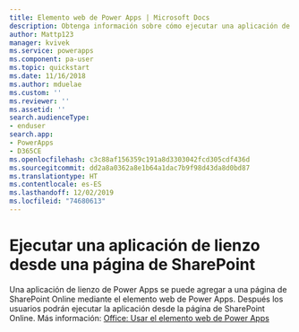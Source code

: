 ```yaml
---
title: Elemento web de Power Apps | Microsoft Docs
description: Obtenga información sobre cómo ejecutar una aplicación de lienzo desde una página de SharePoint.
author: Mattp123
manager: kvivek
ms.service: powerapps
ms.component: pa-user
ms.topic: quickstart
ms.date: 11/16/2018
ms.author: mduelae
ms.custom: ''
ms.reviewer: ''
ms.assetid: ''
search.audienceType:
- enduser
search.app:
- PowerApps
- D365CE
ms.openlocfilehash: c3c88af156359c191a8d3303042fcd305cdf436d
ms.sourcegitcommit: dd2a8a0362a8e1b64a1dac7b9f98d43da8d0bd87
ms.translationtype: HT
ms.contentlocale: es-ES
ms.lasthandoff: 12/02/2019
ms.locfileid: "74680613"
---
```

# <a name="run-a-canvas-app-from-a-sharepoint-page"></a>Ejecutar una aplicación de lienzo desde una página de SharePoint

Una aplicación de lienzo de Power Apps se puede agregar a una página de SharePoint Online mediante el elemento web de Power Apps. Después los usuarios podrán ejecutar la aplicación desde la página de SharePoint Online. Más información: [Office: Usar el elemento web de Power Apps](https://support.office.com/article/use-the-powerapps-web-part-6285f05e-e441-408a-99d7-aa688195cd1c?ui=en-US&rs=en-US&ad=US)
